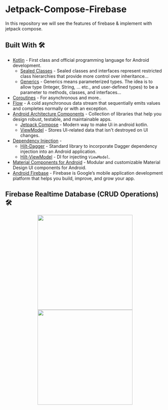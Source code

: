 # Jetpack-Compose-Firebase

In this repository we will see the features of firebase & implement with jetpack compose.

## Built With 🛠
- [Kotlin](https://kotlinlang.org/) - First class and official programming language for Android development.
  - [Sealed Classes](https://kotlinlang.org/docs/sealed-classes.html) - Sealed classes and interfaces represent restricted class hierarchies that provide more control over inheritance...
  - [Generics](https://kotlinlang.org/docs/generics.html) - Generics means parameterized types. The idea is to allow type (Integer, String, … etc., and user-defined types) to be a parameter to methods, classes, and interfaces...
- [Coroutines](https://kotlinlang.org/docs/reference/coroutines-overview.html) - For asynchronous and more..
- [Flow](https://kotlin.github.io/kotlinx.coroutines/kotlinx-coroutines-core/kotlinx.coroutines.flow/-flow/) - A cold asynchronous data stream that sequentially emits values and completes normally or with an exception.
- [Android Architecture Components](https://developer.android.com/topic/libraries/architecture) - Collection of libraries that help you design robust, testable, and maintainable apps.
  - [Jetpack Compose](https://developer.android.com/jetpack/compose) - Modern way to make Ui in android kotlin.
  - [ViewModel](https://developer.android.com/topic/libraries/architecture/viewmodel) - Stores UI-related data that isn't destroyed on UI changes. 
- [Dependency Injection](https://developer.android.com/training/dependency-injection) - 
  - [Hilt-Dagger](https://dagger.dev/hilt/) - Standard library to incorporate Dagger dependency injection into an Android application.
  - [Hilt-ViewModel](https://developer.android.com/training/dependency-injection/hilt-jetpack) - DI for injecting `ViewModel`.
- [Material Components for Android](https://github.com/material-components/material-components-android) - Modular and customizable Material Design UI components for Android.
- [Android Firebase](https://firebase.google.com/docs/android/setup) - Firebase is Google’s mobile application development platform that helps you build, improve, and grow your app.

## Firebase Realtime Database (CRUD Operations) 🛠 

<p align="center">
<img src="https://ik.imagekit.io/b1tyxyuh2/Screenshot_2022-08-20_at_9.52.40_PM_cFHA9IAwN.png?ik-sdk-version=javascript-1.4.3&updatedAt=1661014005042" height = 300px/>
<img src="https://ik.imagekit.io/b1tyxyuh2/Screenshot_2022-08-20_at_9.53.11_PM_3_qxoy6l7.png?ik-sdk-version=javascript-1.4.3&updatedAt=1661014005051" height = 300px/>
</p>
